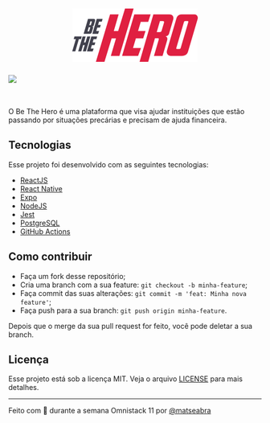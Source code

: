 <h1 align="center">
    <img alt="BeTheHero" src=".github/logo.svg" width="250px" />
</h1>

![](https://github.com/actions/matheuseabra/be-the-hero/.github/workflows/server-master.yml/badge.svg)

<br>

O Be The Hero é uma plataforma que visa ajudar instituições que estão passando por situações precárias e precisam de ajuda financeira.

## Tecnologias

Esse projeto foi desenvolvido com as seguintes tecnologias:

- [ReactJS](https://reactjs.org)
- [React Native](https://facebook.github.io/react-native/)
- [Expo](https://expo.io/)
- [NodeJS](https://nodejs.org/en/)
- [Jest](https://jest.io/)
- [PostgreSQL](https://www.postgresql.org/)
- [GitHub Actions](https://github.com/features/actions)

## Como contribuir

- Faça um fork desse repositório;
- Cria uma branch com a sua feature: `git checkout -b minha-feature`;
- Faça commit das suas alterações: `git commit -m 'feat: Minha nova feature'`;
- Faça push para a sua branch: `git push origin minha-feature`.

Depois que o merge da sua pull request for feito, você pode deletar a sua branch.

## Licença

Esse projeto está sob a licença MIT. Veja o arquivo [LICENSE](LICENSE.md) para mais detalhes.

---

Feito com 🖤 durante a semana Omnistack 11 por [@matseabra](https://twitter.com/matseabra)
